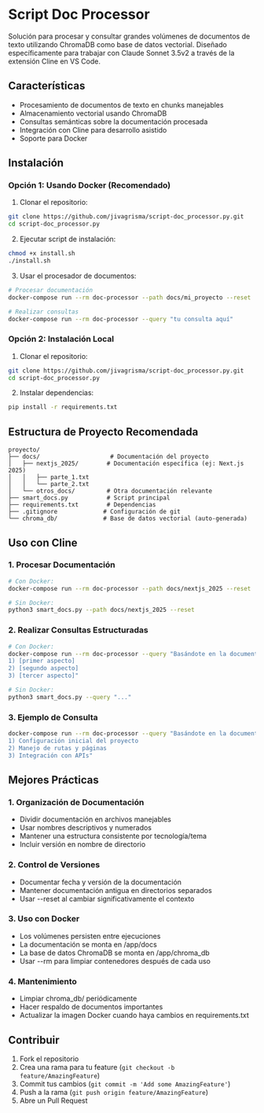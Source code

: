 # Script Doc Processor

Solución para procesar y consultar grandes volúmenes de documentos de texto utilizando ChromaDB como base de datos vectorial. Diseñado específicamente para trabajar con Claude Sonnet 3.5v2 a través de la extensión Cline en VS Code.

## Características

- Procesamiento de documentos de texto en chunks manejables
- Almacenamiento vectorial usando ChromaDB
- Consultas semánticas sobre la documentación procesada
- Integración con Cline para desarrollo asistido
- Soporte para Docker

## Instalación

### Opción 1: Usando Docker (Recomendado)

1. Clonar el repositorio:
```bash
git clone https://github.com/jivagrisma/script-doc_processor.py.git
cd script-doc_processor.py
```

2. Ejecutar script de instalación:
```bash
chmod +x install.sh
./install.sh
```

3. Usar el procesador de documentos:
```bash
# Procesar documentación
docker-compose run --rm doc-processor --path docs/mi_proyecto --reset

# Realizar consultas
docker-compose run --rm doc-processor --query "tu consulta aquí"
```

### Opción 2: Instalación Local

1. Clonar el repositorio:
```bash
git clone https://github.com/jivagrisma/script-doc_processor.py.git
cd script-doc_processor.py
```

2. Instalar dependencias:
```bash
pip install -r requirements.txt
```

## Estructura de Proyecto Recomendada

```
proyecto/
├── docs/                    # Documentación del proyecto
│   ├── nextjs_2025/        # Documentación específica (ej: Next.js 2025)
│   │   ├── parte_1.txt
│   │   └── parte_2.txt
│   └── otros_docs/         # Otra documentación relevante
├── smart_docs.py           # Script principal
├── requirements.txt        # Dependencias
├── .gitignore             # Configuración de git
└── chroma_db/             # Base de datos vectorial (auto-generada)
```

## Uso con Cline

### 1. Procesar Documentación

```bash
# Con Docker:
docker-compose run --rm doc-processor --path docs/nextjs_2025 --reset

# Sin Docker:
python3 smart_docs.py --path docs/nextjs_2025 --reset
```

### 2. Realizar Consultas Estructuradas

```bash
# Con Docker:
docker-compose run --rm doc-processor --query "Basándote en la documentación de [tecnología], muestra paso a paso cómo [objetivo específico], incluyendo:
1) [primer aspecto]
2) [segundo aspecto]
3) [tercer aspecto]"

# Sin Docker:
python3 smart_docs.py --query "..."
```

### 3. Ejemplo de Consulta

```bash
docker-compose run --rm doc-processor --query "Basándote en la documentación de Next.js 2025, explica cómo implementar:
1) Configuración inicial del proyecto
2) Manejo de rutas y páginas
3) Integración con APIs"
```

## Mejores Prácticas

### 1. Organización de Documentación

- Dividir documentación en archivos manejables
- Usar nombres descriptivos y numerados
- Mantener una estructura consistente por tecnología/tema
- Incluir versión en nombre de directorio

### 2. Control de Versiones

- Documentar fecha y versión de la documentación
- Mantener documentación antigua en directorios separados
- Usar --reset al cambiar significativamente el contexto

### 3. Uso con Docker

- Los volúmenes persisten entre ejecuciones
- La documentación se monta en /app/docs
- La base de datos ChromaDB se monta en /app/chroma_db
- Usar --rm para limpiar contenedores después de cada uso

### 4. Mantenimiento

- Limpiar chroma_db/ periódicamente
- Hacer respaldo de documentos importantes
- Actualizar la imagen Docker cuando haya cambios en requirements.txt

## Contribuir

1. Fork el repositorio
2. Crea una rama para tu feature (`git checkout -b feature/AmazingFeature`)
3. Commit tus cambios (`git commit -m 'Add some AmazingFeature'`)
4. Push a la rama (`git push origin feature/AmazingFeature`)
5. Abre un Pull Request

